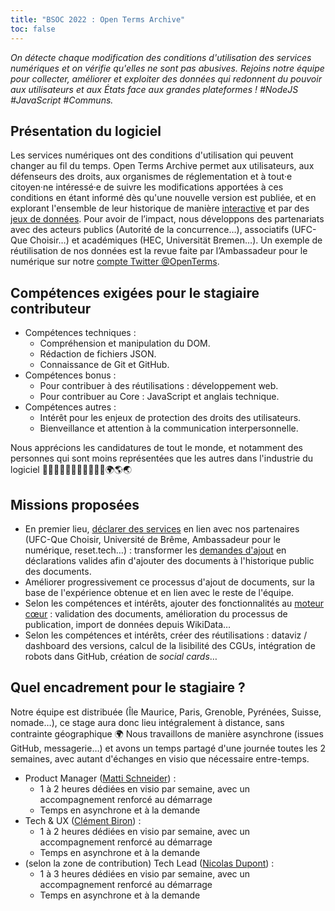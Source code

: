 ```yaml
---
title: "BSOC 2022 : Open Terms Archive"
toc: false
---
```


*On détecte chaque modification des conditions d'utilisation des services numériques et on vérifie qu'elles ne sont pas abusives. Rejoins notre équipe pour collecter, améliorer et exploiter des données qui redonnent du pouvoir aux utilisateurs et aux États face aux grandes plateformes ! #NodeJS #JavaScript #Communs.*

## Présentation du logiciel

Les services numériques ont des conditions d'utilisation qui peuvent changer au fil du temps. Open Terms Archive permet aux utilisateurs, aux défenseurs des droits, aux organismes de réglementation et à tout‧e citoyen‧ne intéressé‧e de suivre les modifications apportées à ces conditions en étant informé dès qu'une nouvelle version est publiée, et en explorant l'ensemble de leur historique de manière [interactive](https://github.com/OpenTermsArchive/versions-france) et par des [jeux de données](https://github.com/ambanum/OpenTermsArchive-versions/releases).
Pour avoir de l’impact, nous développons des partenariats avec des acteurs publics (Autorité de la concurrence…), associatifs (UFC-Que Choisir…) et académiques (HEC, Universität Bremen…). Un exemple de réutilisation de nos données est la revue faite par l’Ambassadeur pour le numérique sur notre [compte Twitter @OpenTerms](https://twitter.com/OpenTerms).

## Compétences exigées pour le stagiaire contributeur

- Compétences techniques :
  - Compréhension et manipulation du DOM.
  - Rédaction de fichiers JSON.
  - Connaissance de Git et GitHub.
- Compétences bonus :
  - Pour contribuer à des réutilisations : développement web.
  - Pour contribuer au Core : JavaScript et anglais technique.
- Compétences autres :
  - Intérêt pour les enjeux de protection des droits des utilisateurs.
  - Bienveillance et attention à la communication interpersonnelle.

Nous apprécions les candidatures de tout le monde, et notamment des personnes qui sont moins représentées que les autres dans l'industrie du logiciel 👩‍💻🧑🏽‍💻👨🏿‍💻👩‍🎤🌈🌍🌎🌏

## Missions proposées

- En premier lieu, [déclarer des services](https://github.com/OpenTermsArchive/services-all/blob/main/CONTRIBUTING.md) en lien avec nos partenaires (UFC-Que Choisir, Université de Brême, Ambassadeur pour le numérique, reset.tech…) : transformer les [demandes d'ajout](https://github.com/OpenTermsArchive/declarations-france/issues/168) en déclarations valides afin d'ajouter des documents à l'historique public des documents.
- Améliorer progressivement ce processus d'ajout de documents, sur la base de l'expérience obtenue et en lien avec le reste de l'équipe.
- Selon les compétences et intérêts, ajouter des fonctionnalités au [moteur cœur](https://github.com/ambanum/OpenTermsArchive) : validation des documents, amélioration du processus de publication, import de données depuis WikiData…
- Selon les compétences et intérêts, créer des réutilisations : dataviz / dashboard des versions, calcul de la lisibilité des CGUs, intégration de robots dans GitHub, création de _social cards_…

## Quel encadrement pour le stagiaire ?

Notre équipe est distribuée (Île Maurice, Paris, Grenoble, Pyrénées, Suisse, nomade…), ce stage aura donc lieu intégralement à distance, sans contrainte géographique 🌍
Nous travaillons de manière asynchrone (issues GitHub, messagerie…) et avons un temps partagé d'une journée toutes les 2 semaines, avec autant d'échanges en visio que nécessaire entre-temps.

- Product Manager ([Matti Schneider](https://twitter.com/Matti_SG_FR)) :
  - 1 à 2 heures dédiées en visio par semaine, avec un accompagnement renforcé au démarrage
  - Temps en asynchrone et à la demande
- Tech & UX ([Clément Biron](https://github.com/clementbiron)) :
  - 1 à 2 heures dédiées en visio par semaine, avec un accompagnement renforcé au démarrage
  - Temps en asynchrone et à la demande
- (selon la zone de contribution) Tech Lead ([Nicolas Dupont](https://github.com/ndpnt)) :
  - 1 à 3 heures dédiées en visio par semaine, avec un accompagnement renforcé au démarrage
  - Temps en asynchrone et à la demande
